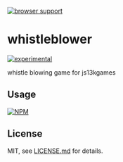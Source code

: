 [![browser support](https://ci.testling.com/mattdesl/whistleblower.png)](https://ci.testling.com/mattdesl/whistleblower)

# whistleblower

[![experimental](http://badges.github.io/stability-badges/dist/experimental.svg)](http://github.com/badges/stability-badges)

whistle blowing game for js13kgames

## Usage

[![NPM](https://nodei.co/npm/whistleblower.png)](https://nodei.co/npm/whistleblower/)

## License

MIT, see [LICENSE.md](http://github.com/mattdesl/whistleblower/blob/master/LICENSE.md) for details.
